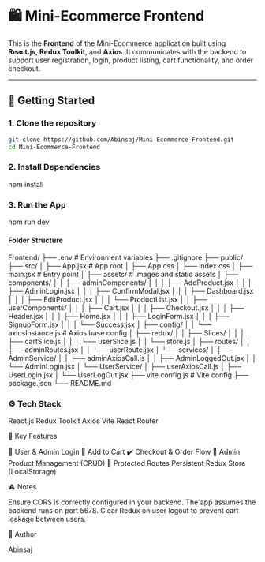 # 🛍️ Mini-Ecommerce Frontend

This is the **Frontend** of the Mini-Ecommerce application built using **React.js**, **Redux Toolkit**, and **Axios**. It communicates with the backend to support user registration, login, product listing, cart functionality, and order checkout.

---

## 🚀 Getting Started

### 1. Clone the repository

```bash
git clone https://github.com/Abinsaj/Mini-Ecommerce-Frontend.git
cd Mini-Ecommerce-Frontend
```

### 2. Install Dependencies

npm install

### 3. Run the App

npm run dev


#### Folder Structure

Frontend/
├── .env                 # Environment variables
├── .gitignore
├── public/
├── src/
│   ├── App.jsx          # App root
│   ├── App.css
│   ├── index.css
│   ├── main.jsx         # Entry point
│   ├── assets/          # Images and static assets
│   ├── components/
│   │   ├── adminComponents/
│   │   │   ├── AddProduct.jsx
│   │   │   ├── AdminLogin.jsx
│   │   │   ├── ConfirmModal.jsx
│   │   │   ├── Dashboard.jsx
│   │   │   ├── EditProduct.jsx
│   │   │   └── ProductList.jsx
│   │   ├── userComponents/
│   │   │   ├── Cart.jsx
│   │   │   ├── Checkout.jsx
│   │   │   ├── Header.jsx
│   │   │   ├── Home.jsx
│   │   │   ├── LoginForm.jsx
│   │   │   ├── SignupForm.jsx
│   │   │   └── Success.jsx
│   ├── config/
│   │   └── axiosInstance.js  # Axios base config
│   ├── redux/
│   │   ├── Slices/
│   │   │   ├── cartSlice.js
│   │   │   └── userSlice.js
│   │   └── store.js
│   ├── routes/
│   │   ├── adminRoutes.jsx
│   │   └── userRoute.jsx
│   └── services/
│       ├── AdminService/
│       │   ├── adminAxiosCall.js
│       │   ├── AdminLoggedOut.jsx
│       │   └── AdminLogin.jsx
│       └── UserService/
│           ├── userAxiosCall.js
│           ├── UserLogin.jsx
│           └── UserLogOut.jsx
├── vite.config.js       # Vite config
├── package.json
└── README.md

### ⚙️ Tech Stack

React.js
Redux Toolkit
Axios
Vite
React Router


🔄 Key Features

🧑 User & Admin Login
🛒 Add to Cart
✔️ Checkout & Order Flow
🧾 Admin Product Management (CRUD)
🔐 Protected Routes
Persistent Redux Store (LocalStorage)

⚠️ Notes

Ensure CORS is correctly configured in your backend.
The app assumes the backend runs on port 5678.
Clear Redux on user logout to prevent cart leakage between users.

👤 Author

Abinsaj